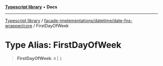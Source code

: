 [**Typescript library**](../../../../../index.md) • **Docs**

***

[Typescript library](../../../../../modules.md) / [facade-implementations/datetime/date-fns-wrapper/core](../index.md) / FirstDayOfWeek

# Type Alias: FirstDayOfWeek

> **FirstDayOfWeek**: `0` \| `1`

